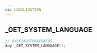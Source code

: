 ```yaml
---
ns: LOCALIZATION
---
```

## _GET_SYSTEM_LANGUAGE

```c
// 0x3C1A05F86AE6ACB5
Any _GET_SYSTEM_LANGUAGE();
```

